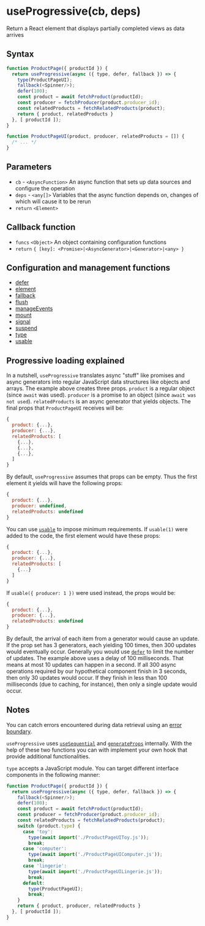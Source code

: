 # useProgressive(cb, deps)

Return a React element that displays partially completed views as data arrives

## Syntax

```js
function ProductPage({ productId }) {
  return useProgressive(async ({ type, defer, fallback }) => {
    type(ProductPageUI);
    fallback(<Spinner/>);
    defer(100);
    const product = await fetchProduct(productId);
    const producer = fetchProducer(product.producer_id);
    const relatedProducts = fetchRelatedProducts(product);
    return { product, relatedProducts }
  }, [ productId ]);
}

function ProductPageUI(product, producer, relatedProducts = []) {
  /* ... */
}
```

## Parameters

* `cb` - `<AsyncFunction>` An async function that sets up data sources and configure the operation
* `deps` - `<any[]>` Variables that the async function depends on, changes of which will cause it to be rerun
* `return` `<Element>`

## Callback function

* `funcs` `<Object>` An object containing configuration functions
* `return` `{ [key]: <Promise>|<AsyncGenerator>|<Generator>|<any> }`

## Configuration and management functions

* [defer](./defer.md)
* [element](./element.md)
* [fallback](./fallback.md)
* [flush](./flush.md)
* [manageEvents](./manageEvents.md)
* [mount](./mount.md)
* [signal](./signal.md)
* [suspend](./suspend.md)
* [type](./type.md)
* [usable](./usable.md)

## Progressive loading explained

In a nutshell, `useProgressive` translates async "stuff" like promises and async generators into regular JavaScript
data structures like objects and arrays. The example above creates three props. `product` is a regular object (since
`await` was used). `producer` is a promise to an object (since `await was not used`). `relatedProducts` is an async
generator that yields objects. The final props that `ProductPageUI` receives will be:

```js
{
  product: {...},
  producer: {...},
  relatedProducts: [
    {...},
    {...},
    {...},
  ]
}
```

By default, `useProgressive` assumes that props can be empty. Thus the first element it yields will have the following
props:

```js
{
  product: {...},
  producer: undefined,
  relatedProducts: undefined
}
```

You can use [`usable`](./usable.md) to impose minimum requirements. If `usable(1)` were added to the code, the first
element would have these props:

```js
{
  product: {...},
  producer: {...},
  relatedProducts: [
    {...}
  ]
}
```

If `usable({ producer: 1 })` were used instead, the props would be:

```js
{
  product: {...},
  producer: {...},
  relatedProducts: undefined
}
```

By default, the arrival of each item from a generator would cause an update. If the prop set has 3 generators, each
yielding 100 times, then 300 updates would eventually occur. Generally you would use [`defer`](./defer.md) to limit
the number of updates. The example above uses a delay of 100 milliseconds. That means at most 10 updates can happen
in a second. If all 300 async operations required by our hypothetical component finish in 3 seconds, then only 30
updates would occur. If they finish in less than 100 milliseconds (due to caching, for instance), then only a single
update would occur.

## Notes

You can catch errors encountered during data retrieval using an [error boundary](https://reactjs.org/docs/error-boundaries.html).

`useProgressive` uses [`useSequential`](./useSequential.md) and [`generateProps`](./generateProps.md) internally. With the help of
these two functions you can with implement your own hook that provide additional functionalities.

`type` accepts a JavaScript module. You can target different interface components in the following manner:

```js
function ProductPage({ productId }) {
  return useProgressive(async ({ type, defer, fallback }) => {
    fallback(<Spinner/>);
    defer(100);
    const product = await fetchProduct(productId);
    const producer = fetchProducer(product.producer_id);
    const relatedProducts = fetchRelatedProducts(product);
    switch (product.type) {
      case 'toy':
        type(await import('./ProductPageUIToy.js'));
        break;
      case 'computer':
        type(await import('./ProductPageUIComputer.js'));
        break;
      case 'lingerie':
        type(await import('./ProductPageUILingerie.js'));
        break;
      default:
        type(ProductPageUI);
        break;
    }
    return { product, producer, relatedProducts }
  }, [ productId ]);
}
```

